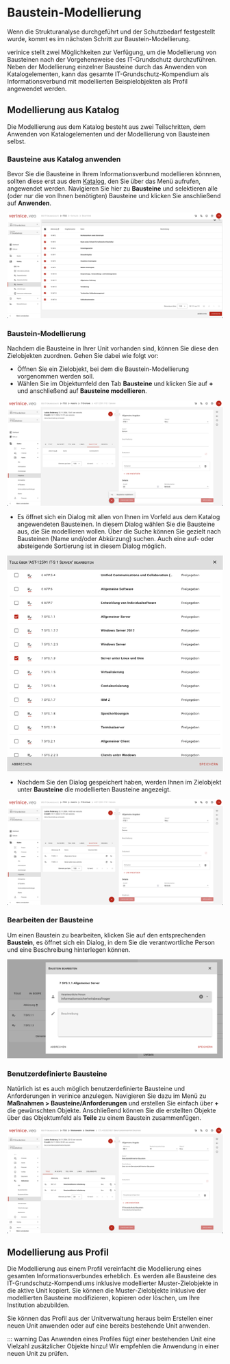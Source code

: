 # Baustein-Modellierung

Wenn die Strukturanalyse durchgeführt und der Schutzbedarf festgestellt wurde, kommt es im nächsten Schritt zur Baustein-Modellierung.

verinice stellt zwei Möglichkeiten zur Verfügung, um die Modellierung von Bausteinen nach der Vorgehensweise des IT-Grundschutz durchzuführen. Neben der Modellierung einzelner Bausteine durch das Anwenden von Katalogelementen, kann das gesamte IT-Grundschutz-Kompendium als Informationsverbund mit modellierten Beispielobjekten als Profil angewendet werden.

## Modellierung aus Katalog

Die Modellierung aus dem Katalog besteht aus zwei Teilschritten, dem Anwenden von Katalogelementen und der Modellierung von Bausteinen selbst.

### Bausteine aus Katalog anwenden

Bevor Sie die Bausteine in Ihrem Informationsverbund modellieren könnnen, sollten diese erst aus dem [Katalog](/manual/catalogs.md), den Sie über das Menü aufrufen, angewendet werden.
Navigieren Sie hier zu **Bausteine** und selektieren alle (oder nur die von Ihnen benötigten) Bausteine und klicken Sie anschließend auf **Anwenden**.

![Bausteine aus Katalog anwenden](/assets/domain-it-gs/verinice-32-apply-modules.de.png)

### Baustein-Modellierung

Nachdem die Bausteine in Ihrer Unit vorhanden sind, können Sie diese den Zielobjekten zuordnen. Gehen Sie dabei wie folgt vor:

- Öffnen Sie ein Zielobjekt, bei dem die Baustein-Modellierung vorgenommen werden soll.
- Wählen Sie im Objektumfeld den Tab **Bausteine** und klicken Sie auf **+** und anschließend auf **Bausteine modellieren**.

![Bausteine modellieren](/assets/domain-it-gs/verinice-32-modell-modules-1.de.png)

- Es öffnet sich ein Dialog mit allen von Ihnen im Vorfeld aus dem Katalog angewendeten Bausteinen. In diesem Dialog wählen Sie die Bausteine aus, die Sie modellieren wollen. Über die Suche können Sie gezielt nach Bausteinen (Name und/oder Abkürzung) suchen. Auch eine auf- oder absteigende Sortierung ist in diesem Dialog möglich.

![Auswahl der Bausteine](/assets/domain-it-gs/verinice-32-select-modules.de.png)

- Nachdem Sie den Dialog gespeichert haben, werden Ihnen im Zielobjekt unter **Bausteine** die modellierten Bausteine angezeigt.

![Modellierte Bausteine](/assets/domain-it-gs/verinice-32-modelled-modules.de.png)

### Bearbeiten der Bausteine

Um einen Baustein zu bearbeiten, klicken Sie auf den entsprechenden **Baustein**, es öffnet sich ein Dialog, in dem Sie die verantwortliche Person und eine Beschreibung hinterlegen können.

![Bausteine bearbeiten](/assets/domain-it-gs/verinice-32-edit-modules.de.png)

### Benutzerdefinierte Bausteine

Natürlich ist es auch möglich benutzerdefinierte Bausteine und Anforderungen in verinice anzulegen. Navigieren Sie dazu im Menü zu **Maßnahmen > Bausteine/Anforderungen** und erstellen Sie einfach über **+** die gewünschten Objekte. Anschließend können Sie die erstellten Objekte über das Objektumfeld als **Teile** zu einem Baustein zusammenfügen. 

![Benutzerdefinierter Baustein](/assets/domain-it-gs/verinice-32-user-defined-module.de.png)

## Modellierung aus Profil

Die Modellierung aus einem Profil vereinfacht die Modellierung eines gesamten Informationsverbundes erheblich. Es werden alle Bausteine des IT-Grundschutz-Kompendiums inklusive modellierter Muster-Zielobjekte in die aktive Unit kopiert. Sie können die Muster-Zielobjekte inklusive der modellierten Bausteine modifizieren, kopieren oder löschen, um Ihre Institution abzubilden.

Sie können das Profil aus der Unitverwaltung heraus beim Erstellen einer neuen Unit anwenden oder auf eine bereits bestehende Unit anwenden.

::: warning Das Anwenden eines Profiles fügt einer bestehenden Unit eine Vielzahl zusätzlicher Objekte hinzu! Wir empfehlen die Anwendung in einer neuen Unit zu prüfen.
